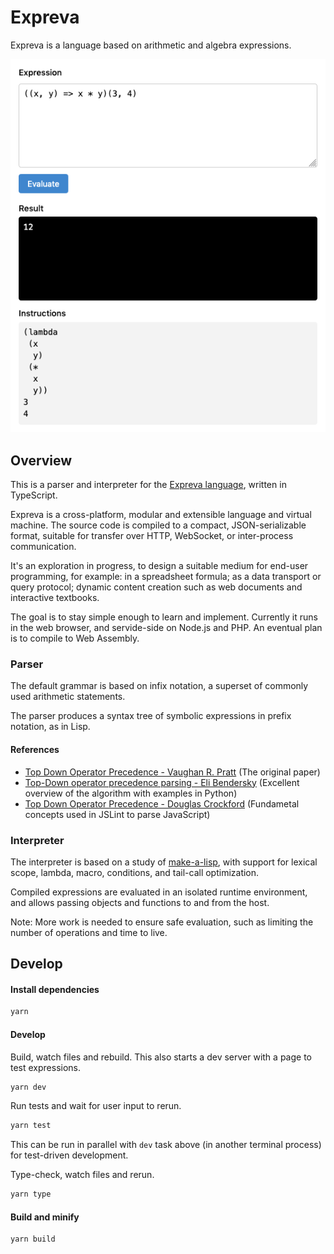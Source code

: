 # Expreva

Expreva is a language based on arithmetic and algebra expressions.

![](screenshot.png)

## Overview

This is a parser and interpreter for the [Expreva language](https://expreva.com/), written in TypeScript.

Expreva is a cross-platform, modular and extensible language and virtual machine. The source code is compiled to a compact, JSON-serializable format, suitable for transfer over HTTP, WebSocket, or inter-process communication.

It's an exploration in progress, to design a suitable medium for end-user programming, for example: in a spreadsheet formula; as a data transport or query protocol; dynamic content creation such as web documents and interactive textbooks.

The goal is to stay simple enough to learn and implement. Currently it runs in the web browser, and servide-side on Node.js and PHP. An eventual plan is to compile to Web Assembly.

### Parser

The default grammar is based on infix notation, a superset of commonly used arithmetic statements.

The parser produces a syntax tree of symbolic expressions in prefix notation, as in Lisp.

#### References

- [Top Down Operator Precedence - Vaughan R. Pratt](https://tdop.github.io/) (The original paper)
- [Top-Down operator precedence parsing - Eli Bendersky](https://eli.thegreenplace.net/2010/01/02/top-down-operator-precedence-parsing/) (Excellent overview of the algorithm with examples in Python)
- [Top Down Operator Precedence - Douglas Crockford](http://crockford.com/javascript/tdop/tdop.html) (Fundametal concepts used in JSLint to parse JavaScript)

### Interpreter

The interpreter is based on a study of [make-a-lisp](https://github.com/kanaka/mal), with support for lexical scope, lambda, macro, conditions, and tail-call optimization.

Compiled expressions are evaluated in an isolated runtime environment, and allows passing objects and functions to and from the host.

Note: More work is needed to ensure safe evaluation, such as limiting the number of operations and time to live.


## Develop

#### Install dependencies

```sh
yarn
```

#### Develop

Build, watch files and rebuild. This also starts a dev server with a page to test expressions.

```sh
yarn dev
```

Run tests and wait for user input to rerun.

```sh
yarn test
```

This can be run in parallel with `dev` task above (in another terminal process) for test-driven development.

Type-check, watch files and rerun.

```sh
yarn type
```

#### Build and minify

```sh
yarn build
```
